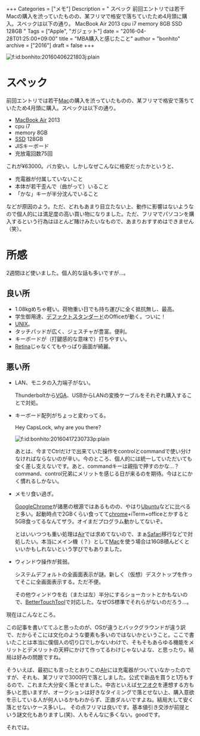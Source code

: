 +++
Categories = ["メモ"]
Description = "   スペック  前回エントリでは若干Macの購入を渋っていたものの、某フリマで格安で落ちていたため4月頭に購入。スペックは以下の通り。   MacBook Air 2013  cpu i7  memory 8GB  SSD 128GB  "
Tags = ["Apple", "ガジェット"]
date = "2016-04-28T01:25:00+09:00"
title = "MBA購入と感じたこと"
author = "bonhito"
archive = ["2016"]
draft = false
+++

<body>
<p><span itemscope itemtype="http://schema.org/Photograph"><img src="http://cdn-ak.f.st-hatena.com/images/fotolife/b/bonhito/20160406/20160406221803.jpg" alt="f:id:bonhito:20160406221803j:plain" title="f:id:bonhito:20160406221803j:plain" class="hatena-fotolife" itemprop="image"></span></p>

<h1>スペック</h1>

<p>前回エントリでは若干<a class="keyword" href="http://d.hatena.ne.jp/keyword/Mac">Mac</a>の購入を渋っていたものの、某フリマで格安で落ちていたため4月頭に購入。スペックは以下の通り。</p>

<ul>
<li>
<a class="keyword" href="http://d.hatena.ne.jp/keyword/MacBook%20Air">MacBook Air</a> 2013</li>
<li>cpu i7</li>
<li>memory 8GB</li>
<li>
<a class="keyword" href="http://d.hatena.ne.jp/keyword/SSD">SSD</a> 128GB</li>
<li>JISキーボード</li>
<li>充放電回数75回</li>
</ul>


<p>これが¥63000。バカ安い。しかしなぜこんなに格安だったかというと、</p>

<ul>
<li>充電器が付属していないこと</li>
<li>本体が若干歪んで（曲がって）いること</li>
<li>「かな」キーが半分沈んでいること</li>
</ul>


<p>などが原因のよう。ただ、どれもあまり目立たない上、動作に影響はないようなので個人的には満足度の高い買い物になりました。ただ、フリマでパソコンを購入するという行為はほとんど賭けみたいなもので、あまりおすすめはできません（笑）。</p>

<h1>所感</h1>

<p>2週間ほど使いました。個人的な話も多いですが…。</p>

<h2>良い所</h2>

<ul>
<li>1.08kgめちゃ軽い。荷物重い日でも持ち運びに全く抵抗無し、最高。</li>
<li>学生御用達、<a class="keyword" href="http://d.hatena.ne.jp/keyword/%A5%C7%A5%D5%A5%A1%A5%AF%A5%C8%A5%B9%A5%BF%A5%F3%A5%C0%A1%BC%A5%C9">デファクトスタンダード</a>のOfficeが動く。ついに！</li>
<li>
<a class="keyword" href="http://d.hatena.ne.jp/keyword/UNIX">UNIX</a>。</li>
<li>タッチパッドが広く、ジェスチャが豊富。便利。</li>
<li>キーボードが（打鍵感的な意味で）打ちやすい。</li>
<li>
<a class="keyword" href="http://d.hatena.ne.jp/keyword/Retina">Retina</a>じゃなくてもやっぱり画面が綺麗。</li>
</ul>


<h2>悪い所</h2>

<ul>
<li>
<p>LAN、モニタの入力端子がない。</p>

<p>  Thunderboltから<a class="keyword" href="http://d.hatena.ne.jp/keyword/VGA">VGA</a>、USBからLANの変換ケーブルをそれぞれ購入することで対処。</p>
</li>
<li>
<p>キーボード配列がちょっと変わってる。</p>

<p>  Hey CapsLock,  why are you there?</p>

<p>  <span itemscope itemtype="http://schema.org/Photograph"><img src="http://cdn-ak.f.st-hatena.com/images/fotolife/b/bonhito/20160417/20160417230733.png" alt="f:id:bonhito:20160417230733p:plain" title="f:id:bonhito:20160417230733p:plain" class="hatena-fotolife" itemprop="image"></span></p>

<p>  あとは、今までCtrlだけで出来ていた操作をcontrolとcommandで使い分けなければならないのが辛い。今のところ、個人的には統一していただいても全く差し支えないです。あと、commandキーは親指で押すのかな…？　command、control兄弟にメリットを感じる日が来るのを期待。今はとにかく慣れるしかない。</p>
</li>
<li>
<p>メモリ食い過ぎ。</p>

<p>  <a class="keyword" href="http://d.hatena.ne.jp/keyword/GoogleChrome">GoogleChrome</a>が諸悪の根源ではあるものの、やはり<a class="keyword" href="http://d.hatena.ne.jp/keyword/Ubuntu">Ubuntu</a>などに比べると多い。起動時点で2GBくらい食ってて<a class="keyword" href="http://d.hatena.ne.jp/keyword/chrome">chrome</a>+iTerm+officeとかすると5GB食ってるなんてザラ。オイまだプログラム動かしてないぞ。</p>

<p>  とはいいつつも重い処理は<a class="keyword" href="http://d.hatena.ne.jp/keyword/Air">Air</a>では求めてないので、まぁ<a class="keyword" href="http://d.hatena.ne.jp/keyword/Safari">Safari</a>移行などで対処したい。本当にメイン機（？）として<a class="keyword" href="http://d.hatena.ne.jp/keyword/Mac">Mac</a>を使う場合は16GB積んどくといいかもしれないという学びでもありました。</p>
</li>
<li>
<p>ウィンドウ操作が貧弱。</p>

<p>  システムデフォルトの全画面表示が謎。新しく（仮想）デスクトップを作ってそこに全画面表示する。ただ不便。</p>

<p>  その他ウィンドウを右（または左）半分にするショーカットとかもないので、<a href="http://goo.gl/qs0l2s">BetterTouchTool</a>で対応した。なぜOS標準でそれらがないのだろう…。</p>
</li>
</ul>


<p>現在はこんなところ。</p>

<p>この記事を書いててふと思ったのが、OSが違うとバックグラウンドが違う訳で、だからそこには文化のような要素も多いのではないかということ。ここで書いたことは本当に僕個人の切り口でしかないわけで、そもそもあらゆる機能をメリットとデメリットの天秤にかけて作ってるわけじゃないよな、と思ったり。結局は好みの問題ですね。</p>

<p>そういえば、最初にも言ったとおりこの<a class="keyword" href="http://d.hatena.ne.jp/keyword/AIr">AIr</a>には充電器がついていなかったのですが、それも、某フリマで3000円で落としました。公式で新品を買うと1万もするので、これまた大分安く落とせました。中古といえば<a class="keyword" href="http://d.hatena.ne.jp/keyword/%A5%E4%A5%D5%A5%AA%A5%AF">ヤフオク</a>を連想する方も多いと思いますが、オークションは好きなタイミングで落とせない上、購入意欲を示している人が何人いるかもわからず、正直ダルいですよね。結局大して安く落とせないケース多いし。
その点フリマは良いです。基本値引き交渉が前提という謎文化もありますし(笑)、人もそんなに多くない。goodです。</p>

<p>それでは。</p>
</body>
